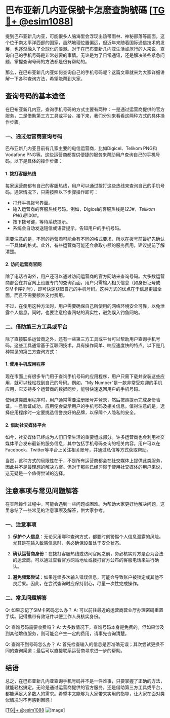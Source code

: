 # 巴布亚新几内亚保號卡怎麽查詢號碼 [[TG💪+ @esim1088](https://t.me/s/esim1088)]

提到巴布亚新几内亚，可能很多人脑海里会浮现出热带雨林、神秘部落等画面。这个位于南太平洋西部的国家，虽然地理位置偏远，但近年来随着国际通信技术的发展，也逐渐融入了全球化的浪潮。对于在巴布亚新几内亚生活或旅行的人来说，查询自己的手机号码是非常必要的事情。无论是为了日常通讯，还是解决某些紧急问题，掌握查询号码的方法都是很有帮助的。

那么，在巴布亚新几内亚如何查询自己的手机号码呢？这篇文章就来为大家详细讲解一下各种查询方法，希望能帮到大家。

## 查询号码的基本途径

在巴布亚新几内亚，查询手机号码的方式主要有两种：一是通过运营商提供的官方服务，二是借助第三方工具或平台。接下来，我们分别来看看这两种方式的具体操作步骤。

### 一、通过运营商查询号码

巴布亚新几内亚目前有几家主要的电信运营商，比如Digicel、Telikom PNG和Vodafone PNG等。这些运营商都提供便捷的服务来帮助用户查询自己的手机号码。以下是具体的操作步骤：

#### 1. 拨打客服热线
每家运营商都有自己的客服热线，用户可以通过拨打这些热线来查询自己的手机号码。通常情况下，只需按照以下步骤操作即可：
- 打开手机拨号界面。
- 输入运营商的客服热线号码。例如，Digicel的客服热线是*123#，Telikom PNG是*100#。
- 按下拨号键，等待系统提示。
- 系统会自动发送短信或语音提示，告知用户的手机号码。

需要注意的是，不同的运营商可能会有不同的格式要求，所以在拨号前最好先确认一下具体的格式。此外，有些运营商可能还会收取小额的服务费用，建议提前了解清楚。

#### 2. 访问运营商官网
除了电话咨询外，用户还可以通过访问运营商的官方网站来查询号码。大多数运营商都会在其官网上设置专门的查询页面，用户只需输入相关信息（如身份证号或SIM卡序列号），即可快速获取自己的手机号码。这种方式的优点在于信息更加全面，而且不需要额外支付费用。

不过，在使用这种方法时，用户需要确保自己所使用的网络环境安全可靠，以免泄露个人信息。同时，也要注意检查网站的真实性，避免误入钓鱼网站。

### 二、借助第三方工具或平台

除了直接联系运营商之外，还有一些第三方工具或平台可以帮助用户查询手机号码。这些工具通常基于互联网技术，具有操作简单、响应速度快的特点。以下是几种常见的第三方查询方式：

#### 1. 使用手机应用程序
现在市面上有很多专门用于查询手机号码的应用程序，用户只需下载并安装这些应用，就可以轻松找到自己的号码。例如，“My Number”是一款非常受欢迎的手机应用，它支持多个运营商的数据同步，能够快速返回用户的手机号码。

使用这类应用程序时，用户通常需要注册账号并登录，然后按照提示完成身份验证。一旦验证成功，应用便会显示用户的手机号码及相关信息。值得注意的是，选择应用程序时一定要挑选信誉良好的品牌，以保障个人隐私的安全。

#### 2. 借助社交媒体平台
如今，社交媒体已经成为人们日常生活的重要组成部分。许多运营商也会利用社交媒体平台发布最新的服务信息，其中包括手机号码查询的相关内容。用户可以在Facebook、Twitter等平台上关注相关账号，并通过私信等方式获取帮助。

当然，这种方式的局限性在于，不是所有运营商都会在社交媒体上提供此类服务，因此并不是最理想的解决方案。但对于那些已经习惯于使用社交媒体的用户来说，这无疑是一个值得尝试的选择。

## 注意事项与常见问题解答

在实际操作过程中，可能会遇到一些问题或困难。为帮助大家更好地解决问题，这里总结了一些常见的注意事项及解答，供大家参考。

### 一、注意事项

1. **保护个人信息**：无论采用哪种查询方式，都要时刻警惕个人信息泄露的风险。尤其是在输入敏感信息时，务必确保设备处于安全状态。

2. **确认运营商身份**：在拨打客服热线或访问官网之前，务必核实对方是否为合法的运营商。可以通过查看官方网站地址或拨打官方公布的客服电话来进行确认。

3. **避免频繁尝试**：如果连续多次输入错误信息，可能会导致账户被锁定或其他不良后果。因此，在尝试查询时应保持耐心，尽量一次性完成操作。

### 二、常见问题解答

Q: 如果忘记了SIM卡密码怎么办？
A: 可以前往最近的运营商营业厅办理密码重置手续。记得携带有效证件以便工作人员核实身份。

Q: 查询号码需要收费吗？
A: 大多数情况下，查询号码本身是免费的。但如果涉及到其他增值服务，则可能会产生一定的费用，请事先咨询清楚。

Q: 查询不到号码怎么办？
A: 首先检查输入的信息是否准确无误；其次尝试更换不同的查询渠道；最后可以直接联系运营商寻求进一步的帮助。

## 结语

总之，在巴布亚新几内亚查询手机号码并不是一件难事，只要掌握了正确的方法，就能轻松搞定。无论是通过运营商提供的官方服务，还是借助第三方工具或平台，都能满足大多数人的需求。希望本文能够为大家带来实用的指导，让大家在面对类似情况时不再感到困惑！

[[TG💪+ @esim1088](https://t.me/s/esim1088) ![Image](https://i.postimg.cc/4NQfJmqS/Snipaste-2025-05-13-00-14-12.png)]
